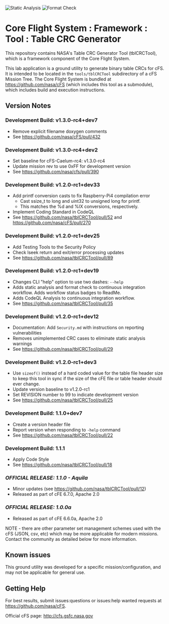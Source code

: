 ![Static Analysis](https://github.com/nasa/tblCRCTool/workflows/Static%20Analysis/badge.svg)
![Format Check](https://github.com/nasa/tblCRCTool/workflows/Format%20Check/badge.svg)

# Core Flight System : Framework : Tool : Table CRC Generator

This repository contains NASA's Table CRC Generator Tool (tblCRCTool), which is a framework component of the Core Flight System.

This lab application is a ground utility to generate binary table CRCs for cFS. It is intended to be located in the `tools/tblCRCTool` subdirectory of a cFS Mission Tree.  The Core Flight System is bundled at https://github.com/nasa/cFS (which includes this tool as a submodule), which includes build and execution instructions.

## Version Notes

### Development Build: v1.3.0-rc4+dev7

- Remove explicit filename doxygen comments
- See <https://github.com/nasa/cFS/pull/432>

### Development Build: v1.3.0-rc4+dev2

- Set baseline for cFS-Caelum-rc4: v1.3.0-rc4
- Update mission rev to use 0xFF for development version
- See <https://github.com/nasa/cfs/pull/390>

### Development Build: v1.2.0-rc1+dev33

- Add printf conversion casts to fix Raspberry-Pi4 compilation error
  - Cast ssize_t to long and uint32 to unsigned long for printf.
  - This matches the %d and %lX conversions, respectively.
- Implement Coding Standard in CodeQL
- See <https://github.com/nasa/tblCRCTool/pull/52> and <https://github.com/nasa/cFS/pull/270>

### Development Build: v1.2.0-rc1+dev25

- Add Testing Tools to the Security Policy
- Check lseek return and exit/error processing updates
- See <https://github.com/nasa/tblCRCTool/pull/89>

### Development Build: v1.2.0-rc1+dev19

- Changes CLI "help" option to use two dashes: `--help`
- Adds static analysis and format check to continuous integration workflow. Adds workflow status badges to ReadMe.
- Adds CodeQL Analysis to continuous integration workflow.
- See <https://github.com/nasa/tblCRCTool/pull/35>

### Development Build: v1.2.0-rc1+dev12

- Documentation: Add `Security.md` with instructions on reporting vulnerabilities
- Removes unimplemented CRC cases to eliminate static analysis warnings
- See <https://github.com/nasa/tblCRCTool/pull/29>

### Development Build: v1.2.0-rc1+dev3

- Use `sizeof()` instead of a hard coded value for the table file header size to keep this tool in sync if the size of the cFE file or table header should ever change.
- Update version baseline to v1.2.0-rc1
- Set REVISION number to 99 to indicate development version
- See <https://github.com/nasa/tblCRCTool/pull/25>

### Development Build: 1.1.0+dev7

- Create a version header file
- Report version when responding to `-help` command
- See <https://github.com/nasa/tblCRCTool/pull/22>

### Development Build: 1.1.1

- Apply Code Style
- See <https://github.com/nasa/tblCRCTool/pull/18>

### **_OFFICIAL RELEASE: 1.1.0 - Aquila_**

- Minor updates (see https://github.com/nasa/tblCRCTool/pull/12)
- Released as part of cFE 6.7.0, Apache 2.0

### **_OFFICIAL RELEASE: 1.0.0a_**

- Released as part of cFE 6.6.0a, Apache 2.0

NOTE - there are other parameter set management schemes used with the cFS (JSON, csv, etc) which may be more applicable for modern missions.  Contact the community as detailed below for more information.

## Known issues

This ground utility was developed for a specific mission/configuration, and may not be applicable for general use.

## Getting Help

For best results, submit issues:questions or issues:help wanted requests at https://github.com/nasa/cFS.

Official cFS page: http://cfs.gsfc.nasa.gov
